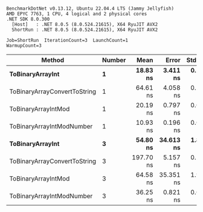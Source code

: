 ```

BenchmarkDotNet v0.13.12, Ubuntu 22.04.4 LTS (Jammy Jellyfish)
AMD EPYC 7763, 1 CPU, 4 logical and 2 physical cores
.NET SDK 8.0.300
  [Host]   : .NET 8.0.5 (8.0.524.21615), X64 RyuJIT AVX2
  ShortRun : .NET 8.0.5 (8.0.524.21615), X64 RyuJIT AVX2

Job=ShortRun  IterationCount=3  LaunchCount=1  
WarmupCount=3  

```
| Method                       | Number | Mean      | Error     | StdDev   | Min       | Max       | Gen0   | Allocated |
|----------------------------- |------- |----------:|----------:|---------:|----------:|----------:|-------:|----------:|
| **ToBinaryArrayInt**             | **1**      |  **18.83 ns** |  **3.411 ns** | **0.187 ns** |  **18.62 ns** |  **18.98 ns** | **0.0004** |      **32 B** |
| ToBinaryArrayConvertToString | 1      |  64.61 ns |  4.058 ns | 0.222 ns |  64.42 ns |  64.86 ns | 0.0011 |      96 B |
| ToBinaryArrayIntMod          | 1      |  20.19 ns |  0.797 ns | 0.044 ns |  20.14 ns |  20.22 ns | 0.0004 |      32 B |
| ToBinaryArrayIntModNumber    | 1      |  10.93 ns |  0.196 ns | 0.011 ns |  10.92 ns |  10.94 ns | 0.0004 |      32 B |
| **ToBinaryArrayInt**             | **3**      |  **54.80 ns** | **34.613 ns** | **1.897 ns** |  **53.62 ns** |  **56.98 ns** | **0.0011** |      **96 B** |
| ToBinaryArrayConvertToString | 3      | 197.70 ns |  5.157 ns | 0.283 ns | 197.44 ns | 198.00 ns | 0.0033 |     296 B |
| ToBinaryArrayIntMod          | 3      |  64.58 ns | 35.351 ns | 1.938 ns |  62.35 ns |  65.86 ns | 0.0011 |      96 B |
| ToBinaryArrayIntModNumber    | 3      |  36.25 ns |  0.821 ns | 0.045 ns |  36.20 ns |  36.29 ns | 0.0011 |      96 B |
